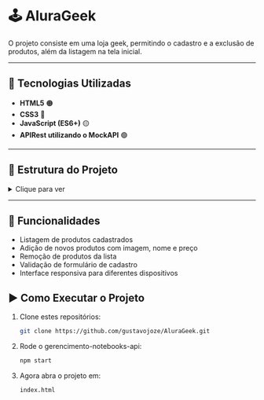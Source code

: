 # 🕹️ AluraGeek

O projeto consiste em uma loja geek, permitindo o cadastro e a exclusão de produtos, além da listagem na tela inicial.

---
## 🚀 Tecnologias Utilizadas

- **HTML5** 🟠  
- **CSS3** 🔵  
- **JavaScript (ES6+)** 🟡
- **APIRest utilizando o MockAPI** 🟢
---

## 📂 Estrutura do Projeto

<details>
  <summary>Clique para ver</summary>

  ```bash
├── .gitignore
├── AluraGeek.code-workspace
├── db.json
├── imagens
    ├── gameBoy.png
    ├── lixoMaior.png
    ├── lixoMenor.png
    ├── starWars.png
    ├── tituloAluraGeek.png
    └── tituloCoracao.png
├── index.html
├── js
    ├── conectaApi.js
    ├── criarProduto.js
    └── mostrarProdutos.js
├── package-lock.json
├── package.json
└── style.css 
```
</details>

---

## 📌 Funcionalidades
 - Listagem de produtos cadastrados  
 - Adição de novos produtos com imagem, nome e preço  
 - Remoção de produtos da lista  
 - Validação de formulário de cadastro  
 - Interface responsiva para diferentes dispositivos  

## ▶️ Como Executar o Projeto

1. Clone estes repositórios:
   ```bash
   git clone https://github.com/gustavojoze/AluraGeek.git
   ```
2. Rode o gerencimento-notebooks-api:
   ```bash
   npm start
   ```
3. Agora abra o projeto em:
   ```bash
   index.html
   ```


